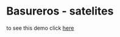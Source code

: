 # Basureros - satelites

to see this demo click [here][demo]

[demo]: http://104.236.33.228:8080/basureros/mostrar/
